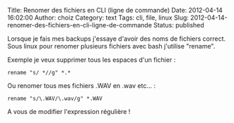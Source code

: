 Title: Renomer des fichiers en CLI (ligne de commande)
Date: 2012-04-14 16:02:00
Author: choiz
Category: text
Tags: cli, file, linux
Slug: 2012-04-14-renomer-des-fichiers-en-cli-ligne-de-commande
Status: published

Lorsque je fais mes backups j'essaye d'avoir des noms de fichiers
correct. Sous linux pour renomer plusieurs fichiers avec bash j'utilise
"rename".

Exemple je veux supprimer tous les espaces d'un fichier :

    rename "s/ *//g" *.*

Ou renomer tous mes fichiers .WAV en .wav etc… :

    rename "s/\.WAV/\.wav/g" *.WAV

A vous de modifier l'expression régulière !
